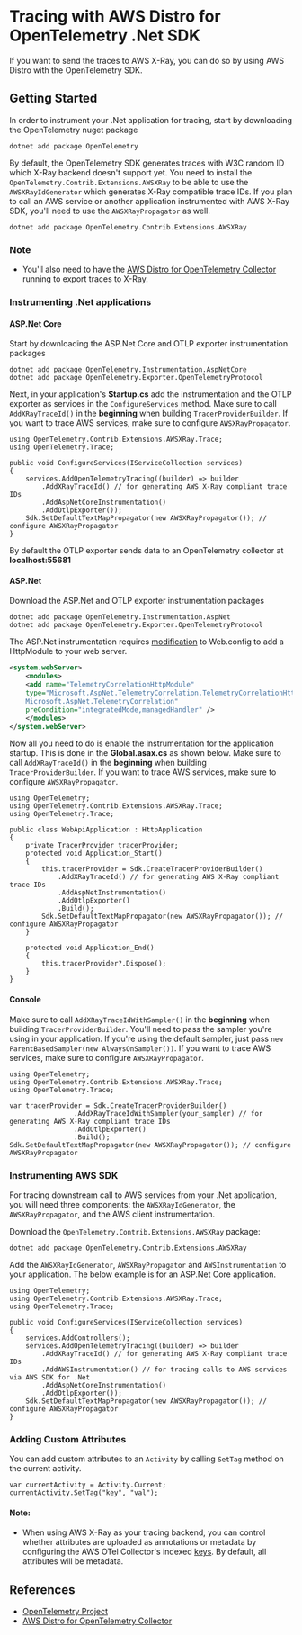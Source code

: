 # Tracing with AWS Distro for OpenTelemetry .Net SDK

If you want to send the traces to AWS X-Ray, you can do so by using AWS Distro with the OpenTelemetry SDK.

## Getting Started

In order to instrument your .Net application for tracing, start by downloading the OpenTelemetry nuget package

```
dotnet add package OpenTelemetry
```

By default, the OpenTelemetry SDK generates traces with W3C random ID which X-Ray backend doesn't support yet. You need to install the `OpenTelemetry.Contrib.Extensions.AWSXRay` to be able to use the `AWSXRayIdGenerator` which generates X-Ray compatible trace IDs. If you plan to call an AWS service or another application instrumented with AWS X-Ray SDK, you'll need to use the `AWSXRayPropagator` as well.

```
dotnet add package OpenTelemetry.Contrib.Extensions.AWSXRay
```

### Note

* You'll also need to have the [AWS Distro for OpenTelemetry Collector](https://github.com/open-telemetry/opentelemetry-collector-contrib/tree/master/exporter/awsxrayexporter) running to export traces to X-Ray.

### Instrumenting .Net applications

#### ASP.Net Core

Start by downloading the ASP.Net Core and OTLP exporter instrumentation packages

```
dotnet add package OpenTelemetry.Instrumentation.AspNetCore
dotnet add package OpenTelemetry.Exporter.OpenTelemetryProtocol
```

Next, in your application's **Startup.cs** add the instrumentation and the OTLP exporter as services in the `ConfigureServices` method. Make sure to call `AddXRayTraceId()` in the **beginning** when building `TracerProviderBuilder`. If you want to trace AWS services, make sure to configure `AWSXRayPropagator`.

```
using OpenTelemetry.Contrib.Extensions.AWSXRay.Trace;
using OpenTelemetry.Trace;

public void ConfigureServices(IServiceCollection services)
{
    services.AddOpenTelemetryTracing((builder) => builder
        .AddXRayTraceId() // for generating AWS X-Ray compliant trace IDs
        .AddAspNetCoreInstrumentation()
        .AddOtlpExporter());
    Sdk.SetDefaultTextMapPropagator(new AWSXRayPropagator()); // configure AWSXRayPropagator
}
```

By default the OTLP exporter sends data to an OpenTelemetry collector at **localhost:55681**

#### ASP.Net

Download the ASP.Net and OTLP exporter instrumentation packages

```
dotnet add package OpenTelemetry.Instrumentation.AspNet
dotnet add package OpenTelemetry.Exporter.OpenTelemetryProtocol
```

The ASP.Net instrumentation requires [modification](https://github.com/open-telemetry/opentelemetry-dotnet/blob/master/src/OpenTelemetry.Instrumentation.AspNet/README.md#step-2-modify-webconfig) to Web.config to add a HttpModule to your web server.

```xml
<system.webServer>
    <modules>
    <add name="TelemetryCorrelationHttpModule"
    type="Microsoft.AspNet.TelemetryCorrelation.TelemetryCorrelationHttpModule,
    Microsoft.AspNet.TelemetryCorrelation"
    preCondition="integratedMode,managedHandler" />
    </modules>
</system.webServer>
```

Now all you need to do is enable the instrumentation for the application startup. This is done in the **Global.asax.cs** as shown below. Make sure to call `AddXRayTraceId()` in the **beginning** when building `TracerProviderBuilder`. If you want to trace AWS services, make sure to configure `AWSXRayPropagator`.

```
using OpenTelemetry;
using OpenTelemetry.Contrib.Extensions.AWSXRay.Trace;
using OpenTelemetry.Trace;

public class WebApiApplication : HttpApplication
{
    private TracerProvider tracerProvider;
    protected void Application_Start()
    {
        this.tracerProvider = Sdk.CreateTracerProviderBuilder()
            .AddXRayTraceId() // for generating AWS X-Ray compliant trace IDs
            .AddAspNetInstrumentation()
            .AddOtlpExporter()
            .Build();
        Sdk.SetDefaultTextMapPropagator(new AWSXRayPropagator()); // configure AWSXRayPropagator
    }

    protected void Application_End()
    {
        this.tracerProvider?.Dispose();
    }
}
```

#### Console

Make sure to call `AddXRayTraceIdWithSampler()` in the **beginning** when building `TracerProviderBuilder`. You'll need to pass the sampler you're using in your application. If you're using the default sampler, just pass `new ParentBasedSampler(new AlwaysOnSampler())`. If you want to trace AWS services, make sure to configure `AWSXRayPropagator`.

```
using OpenTelemetry;
using OpenTelemetry.Contrib.Extensions.AWSXRay.Trace;
using OpenTelemetry.Trace;

var tracerProvider = Sdk.CreateTracerProviderBuilder()
                .AddXRayTraceIdWithSampler(your_sampler) // for generating AWS X-Ray compliant trace IDs
                .AddOtlpExporter()
                .Build();
Sdk.SetDefaultTextMapPropagator(new AWSXRayPropagator()); // configure AWSXRayPropagator
```

### Instrumenting AWS SDK

For tracing downstream call to AWS services from your .Net application, you will need three components: the `AWSXRayIdGenerator`, the `AWSXRayPropagator`, and the AWS client instrumentation.

 Download the `OpenTelemetry.Contrib.Extensions.AWSXRay` package:

```
dotnet add package OpenTelemetry.Contrib.Extensions.AWSXRay
```

Add the `AWSXRayIdGenerator`, `AWSXRayPropagator` and `AWSInstrumentation` to your application. The below example is for an ASP.Net Core application.

```
using OpenTelemetry;
using OpenTelemetry.Contrib.Extensions.AWSXRay.Trace;
using OpenTelemetry.Trace;

public void ConfigureServices(IServiceCollection services)
{
    services.AddControllers();
    services.AddOpenTelemetryTracing((builder) => builder
        .AddXRayTraceId() // for generating AWS X-Ray compliant trace IDs
        .AddAWSInstrumentation() // for tracing calls to AWS services via AWS SDK for .Net
        .AddAspNetCoreInstrumentation()
        .AddOtlpExporter());
    Sdk.SetDefaultTextMapPropagator(new AWSXRayPropagator()); // configure AWSXRayPropagator
}
```

### Adding Custom Attributes

You can add custom attributes to an `Activity` by calling `SetTag` method on the current activity.

```
var currentActivity = Activity.Current;
currentActivity.SetTag("key", "val");
```

#### Note:
* When using AWS X-Ray as your tracing backend, you can control whether attributes are uploaded as annotations or metadata by configuring the AWS OTel Collector's indexed [keys](https://github.com/open-telemetry/opentelemetry-collector-contrib/tree/master/exporter/awsxrayexporter#exporter-configuration). By default, all attributes will be metadata.

## References

* [OpenTelemetry Project](https://opentelemetry.io/)
* [AWS Distro for OpenTelemetry Collector](https://github.com/open-telemetry/opentelemetry-collector-contrib/tree/master/exporter/awsxrayexporter)
